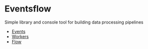 # Eventsflow

Simple library and console tool for building data processing pipelines

- [Events](events.html)
- [Workers](workers.html)
- [Flow](flow.html)
